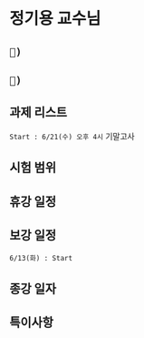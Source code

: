 # 정기용 교수님

## `📱) `

## `📩) `

## 과제 리스트

`Start : 6/21(수) 오후 4시` 기말고사

## 시험 범위

## 휴강 일정

## 보강 일정

`6/13(화) : Start`

## 종강 일자

## 특이사항
